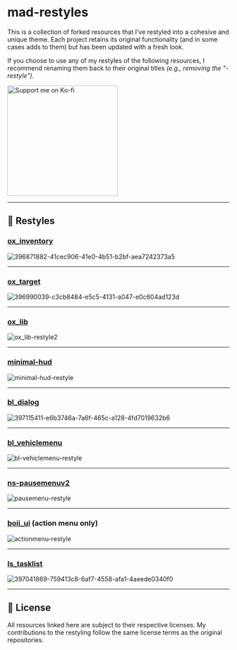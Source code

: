 # mad-restyles

This is a collection of forked resources that I’ve restyled into a cohesive and unique theme. Each project retains its original functionality (and in some cases adds to them) but has been updated with a fresh look.

If you choose to use any of my restyles of the following resources, I recommend renaming them back to their original titles *(e.g., removing the "-restyle").*

<a href="https://ko-fi.com/madcap" target="_blank"><img src="https://assets-global.website-files.com/5c14e387dab576fe667689cf/64f1a9ddd0246590df69ea0b_kofi_long_button_red%25402x-p-500.png" alt="Support me on Ko-fi" width="250"></a>

---

## 🌟 Restyles

### [ox_inventory](https://github.com/ThatMadCap/ox_inventory-restyle)
![396871882-41cec906-41e0-4b51-b2bf-aea7242373a5](https://github.com/user-attachments/assets/de008c70-b979-4d1c-9228-67a343147d58)

---

### [ox_target](https://github.com/ThatMadCap/ox_target-restyle)
![396990039-c3cb8484-e5c5-4131-a047-e0c604ad123d](https://github.com/user-attachments/assets/abbab419-5c16-474b-a0a7-826bc98b8b07)

---

### [ox_lib](https://github.com/ThatMadCap/ox_lib-restyle)
![ox_lib-restyle2](https://github.com/user-attachments/assets/f170bec7-7e28-4d8b-b2b1-1f78dd801631)

---

### [minimal-hud](https://github.com/ThatMadCap/minimal-hud-restyle)
![minimal-hud-restyle](https://github.com/user-attachments/assets/80b4b2c8-b5f0-4025-95e8-fcf337f1a1a0)

---

### [bl_dialog](https://github.com/ThatMadCap/bl_dialog-restyle)
![397115411-e6b3746a-7a6f-465c-a128-4fd7019632b6](https://github.com/user-attachments/assets/fcf04c19-0641-4ca5-92ef-fb00a099e56c)

---

### [bl_vehiclemenu](https://github.com/ThatMadCap/bl_vehiclemenu-restyle)
![bl-vehiclemenu-restyle](https://github.com/user-attachments/assets/0c55aa18-9347-4b1e-8af1-7b0a338c5f54)

---

### [ns-pausemenuv2](https://github.com/ThatMadCap/ns-pausemenuv2-restyle)
![pausemenu-restyle](https://github.com/user-attachments/assets/059a41df-7a35-4806-bc9a-1c460a8e26ea)

---

### [boii_ui](https://github.com/ThatMadCap/boii_ui-restyle) (action menu only)
![actionmenu-restyle](https://github.com/user-attachments/assets/43729be7-a2bf-4597-8623-37b89e59a2d4)

---

### [ls_tasklist](https://github.com/ThatMadCap/ls_tasklist-restyle)
![397041869-759413c8-6af7-4558-afa1-4aeede0340f0](https://github.com/user-attachments/assets/a5190de6-aadb-4405-ac9b-69b055139951)

---

## 📜 License

All resources linked here are subject to their respective licenses. My contributions to the restyling follow the same license terms as the original repositories.

